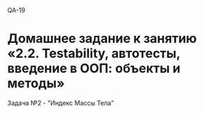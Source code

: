 QA-19
# Домашнее задание к занятию «2.2. Testability, автотесты, введение в ООП: объекты и методы»
Задача №2 - "Индекс Массы Тела"
